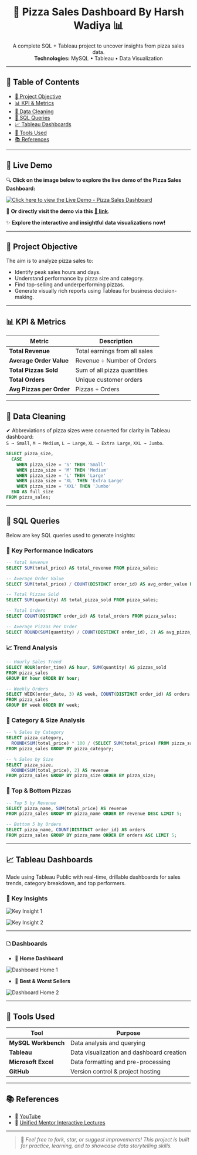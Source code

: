 <h1 align="center">🍕 Pizza Sales Dashboard By Harsh Wadiya 📊</h1>

<p align="center">
  A complete SQL + Tableau  project to uncover insights from pizza sales data.<br>
  <strong>Technologies:</strong> MySQL • Tableau • Data Visualization
</p>

---

## 📁 Table of Contents
- [📌 Project Objective](#-project-objective)
- [📊 KPI & Metrics](#-kpi--metrics)
- [📁 Data Cleaning](#-data-cleaning)
- [🧮 SQL Queries](#-sql-queries)
- [📈 Tableau Dashboards](#-tableau-dashboards)
- [🧠 Tools Used](#-tools-used)
- [📚 References](#-references)

---

## 🚀 Live Demo

🔍 **Click on the image below to explore the live demo of the Pizza Sales Dashboard:**

[![Click here to view the Live Demo - Pizza Sales Dashboard](https://github.com/harshwadiya/Pizza_sales_Dashboard/blob/30d15293111918dc5530c64361907a97a2b78e6a/Key%20Insights%20and%20Dashboard/Dashboard%20Home%201.png)](https://public.tableau.com/app/profile/harsh.wadiya/viz/PizzaSalesDashBoard_17454720470660/HOME)

🔗 **Or directly visit the demo via this [🔗 link](https://public.tableau.com/app/profile/harsh.wadiya/viz/PizzaSalesDashBoard_17454720470660/HOME)**.

✨ **Explore the interactive and insightful data visualizations now!**


---

## 📌 Project Objective

The aim is to analyze pizza sales to:
- Identify peak sales hours and days.
- Understand performance by pizza size and category.
- Find top-selling and underperforming pizzas.
- Generate visually rich reports using Tableau for business decision-making.

---

## 📊 KPI & Metrics

| Metric | Description |
|--------|-------------|
| **Total Revenue** | Total earnings from all sales |
| **Average Order Value** | Revenue ÷ Number of Orders |
| **Total Pizzas Sold** | Sum of all pizza quantities |
| **Total Orders** | Unique customer orders |
| **Avg Pizzas per Order** | Pizzas ÷ Orders |

---

## 📁 Data Cleaning

✔ Abbreviations of pizza sizes were converted for clarity in Tableau dashboard:  
`S → Small`, `M → Medium`, `L → Large`, `XL → Extra Large`, `XXL → Jumbo`.

```sql
SELECT pizza_size,
  CASE
    WHEN pizza_size = 'S' THEN 'Small'
    WHEN pizza_size = 'M' THEN 'Medium'
    WHEN pizza_size = 'L' THEN 'Large'
    WHEN pizza_size = 'XL' THEN 'Extra Large'
    WHEN pizza_size = 'XXL' THEN 'Jumbo'
  END AS full_size
FROM pizza_sales;
```

---

## 🧮 SQL Queries

Below are key SQL queries used to generate insights:

### 📌 Key Performance Indicators

```sql
-- Total Revenue
SELECT SUM(total_price) AS total_revenue FROM pizza_sales;

-- Average Order Value
SELECT SUM(total_price) / COUNT(DISTINCT order_id) AS avg_order_value FROM pizza_sales;

-- Total Pizzas Sold
SELECT SUM(quantity) AS total_pizza_sold FROM pizza_sales;

-- Total Orders
SELECT COUNT(DISTINCT order_id) AS total_orders FROM pizza_sales;

-- Average Pizzas Per Order
SELECT ROUND(SUM(quantity) / COUNT(DISTINCT order_id), 2) AS avg_pizza_per_order FROM pizza_sales;
```

### 📈 Trend Analysis

```sql
-- Hourly Sales Trend
SELECT HOUR(order_time) AS hour, SUM(quantity) AS pizzas_sold
FROM pizza_sales
GROUP BY hour ORDER BY hour;

-- Weekly Orders
SELECT WEEK(order_date, 3) AS week, COUNT(DISTINCT order_id) AS orders
FROM pizza_sales
GROUP BY week ORDER BY week;
```

### 🍕 Category & Size Analysis

```sql
-- % Sales by Category
SELECT pizza_category,
  ROUND(SUM(total_price) * 100 / (SELECT SUM(total_price) FROM pizza_sales), 2) AS pct
FROM pizza_sales GROUP BY pizza_category;

-- % Sales by Size
SELECT pizza_size,
  ROUND(SUM(total_price), 2) AS revenue
FROM pizza_sales GROUP BY pizza_size ORDER BY pizza_size;
```

### 🥇 Top & Bottom Pizzas

```sql
-- Top 5 by Revenue
SELECT pizza_name, SUM(total_price) AS revenue
FROM pizza_sales GROUP BY pizza_name ORDER BY revenue DESC LIMIT 5;

-- Bottom 5 by Orders
SELECT pizza_name, COUNT(DISTINCT order_id) AS orders
FROM pizza_sales GROUP BY pizza_name ORDER BY orders ASC LIMIT 5;
```

---

## 📈 Tableau Dashboards

Made using Tableau Public with real-time, drillable dashboards for sales trends, category breakdown, and top performers.

### 🧠 Key Insights

![Key Insight 1](https://github.com/harshwadiya/Pizza_sales_Dashboard/blob/30d15293111918dc5530c64361907a97a2b78e6a/Key%20Insights%20and%20Dashboard/Peak%20Hours%20and%20sales%20Performance.jpg)

![Key Insight 2](https://github.com/harshwadiya/Pizza_sales_Dashboard/blob/30d15293111918dc5530c64361907a97a2b78e6a/Key%20Insights%20and%20Dashboard/image.jpg)

---

### 🗅 Dashboards

- 📍 **Home Dashboard**

![Dashboard Home 1](https://github.com/harshwadiya/Pizza_sales_Dashboard/blob/30d15293111918dc5530c64361907a97a2b78e6a/Key%20Insights%20and%20Dashboard/Dashboard%20Home%201.png)

- 📍 **Best & Worst Sellers**

![Dashboard Home 2](https://github.com/harshwadiya/Pizza_sales_Dashboard/blob/30d15293111918dc5530c64361907a97a2b78e6a/Key%20Insights%20and%20Dashboard/Dashboard%20Home%202.png)

---

## 🧠 Tools Used

| Tool | Purpose |
|------|---------|
| **MySQL Workbench** | Data analysis and querying |
| **Tableau** | Data visualization and dashboard creation |
| **Microsoft Excel** | Data formatting and pre-processing |
| **GitHub** | Version control & project hosting |

---

## 📚 References

- 🔗 [YouTube](https://www.youtube.com/watch?v=lrl0vz-p-yc&t=10s)
- 🔗 [Unified Mentor Interactive Lectures](https://www.unifiedmentor.com/)

---

> 🔁 *Feel free to fork, star, or suggest improvements! This project is built for practice, learning, and to showcase data storytelling skills.*
